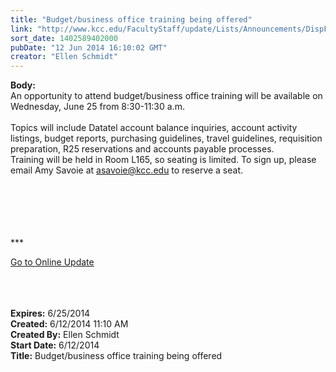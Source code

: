 ```yaml
---
title: "Budget/business office training being offered"
link: "http://www.kcc.edu/FacultyStaff/update/Lists/Announcements/DispForm.aspx?ID=1541"
sort_date: 1402589402000
pubDate: "12 Jun 2014 16:10:02 GMT"
creator: "Ellen Schmidt"
---
```


<div><b>Body:</b> <div class="ExternalClass6CE3B860F2344B779D9F52E7F4C2D146"><div>An opportunity to attend budget/business office training will be available on Wednesday, June 25 from 8:30-11:30 a.m.</div>
<div>  <br />Topics will include Datatel account balance inquiries, account activity listings, budget reports, purchasing guidelines, travel guidelines, requisition preparation, R25 reservations and accounts payable processes.  <br /></div>
<div>Training will be held in Room L165, so seating is limited. To sign up, please email Amy Savoie at <a href="mailto:asavoie@kcc.edu">asavoie@kcc.edu</a> to reserve a seat.</div>
<div> </div>
<div> </div>
<div> </div>
<div> </div>
<div>
<div>
<div> </div>
<div>
<div>
<div></div>
<div>
<div></div>
<div></div>
<div>
<div></div>
<div>
<div></div>
<div>
<div></div>
<div>
<p>***</p>
<p><a href="/FacultyStaff/update/Pages/dailyupdate.aspx">Go to Online Update</a></p>
<p></p></div></div>
<div></div></div></div></div>
<div></div></div><br /></div></div></div>
<div><br /> </div></div></div>
<div><b>Expires:</b> 6/25/2014</div>
<div><b>Created:</b> 6/12/2014 11:10 AM</div>
<div><b>Created By:</b> Ellen Schmidt</div>
<div><b>Start Date:</b> 6/12/2014</div>
<div><b>Title:</b> Budget/business office training being offered</div>
